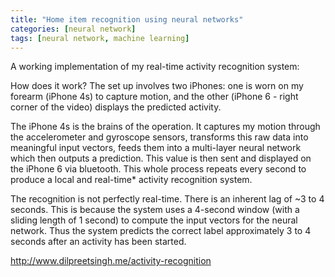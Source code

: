 ```yaml
---
title: "Home item recognition using neural networks"
categories: [neural network]
tags: [neural network, machine learning]
---
```


A working implementation of my real-time activity recognition system:

How does it work?
The set up involves two iPhones: one is worn on my forearm (iPhone 4s) to capture motion, and the other (iPhone 6 - right corner of the video) displays the predicted activity.

The iPhone 4s is the brains of the operation. It captures my motion through the accelerometer and gyroscope sensors, transforms this raw data into meaningful input vectors, feeds them into a multi-layer neural network which then outputs a prediction. This value is then sent and displayed on the iPhone 6 via bluetooth. This whole process repeats every second to produce a local and real-time* activity recognition system.

The recognition is not perfectly real-time. There is an inherent lag of ~3 to 4 seconds. This is because the system uses a 4-second window (with a sliding length of 1 second) to compute the input vectors for the neural network. Thus the system predicts the correct label approximately 3 to 4 seconds after an activity has been started.

http://www.dilpreetsingh.me/activity-recognition
